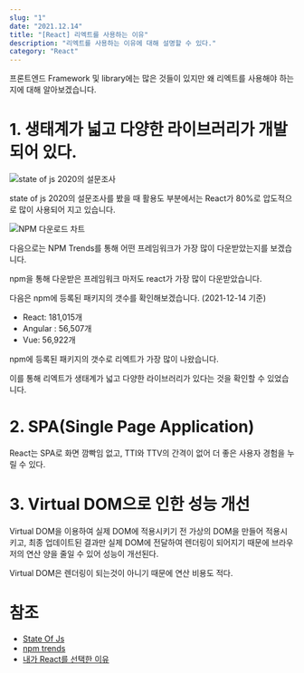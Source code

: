```yaml
---
slug: "1"
date: "2021.12.14"
title: "[React] 리엑트를 사용하는 이유"
description: "리엑트를 사용하는 이유에 대해 설명할 수 있다."
category: "React"
---
```


프론트엔드 Framework 및 library에는 많은 것들이 있지만 왜 리엑트를 사용해야 하는지에 대해 알아보겠습니다.

# 1. 생태계가 넓고 다양한 라이브러리가 개발되어 있다.

![state of js 2020의 설문조사](https://user-images.githubusercontent.com/20200820/145996775-299d1caf-bdf3-4c33-9cbb-714fc3ebe414.png)

state of js 2020의 설문조사를 봤을 때 활용도 부분에서는 React가 80%로 압도적으로 많이 사용되어 지고 있습니다.

![NPM 다운로드 차트](https://user-images.githubusercontent.com/20200820/145997971-5ab74141-a14e-4ceb-a57f-11c934fb30a8.png)

다음으로는 NPM Trends를 통해 어떤 프레임워크가 가장 많이 다운받았는지를 보겠습니다.

npm을 통해 다운받은 프레임워크 마저도 react가 가장 많이 다운받았습니다.

다음은 npm에 등록된 패키지의 갯수를 확인해보겠습니다. (2021-12-14 기준)

- React: 181,015개
- Angular : 56,507개
- Vue: 56,922개

npm에 등록된 패키지의 갯수로 리엑트가 가장 많이 나왔습니다.

이를 통해 리엑트가 생태계가 넓고 다양한 라이브러리가 있다는 것을 확인할 수 있었습니다.

# 2. SPA(Single Page Application)

React는 SPA로 화면 깜빡임 없고, TTI와 TTV의 간격이 없어 더 좋은 사용자 경험을 누릴 수 있다.

# 3. Virtual DOM으로 인한 성능 개선

Virtual DOM을 이용하여 실제 DOM에 적용시키기 전 가상의 DOM을 만들어 적용시키고, 최종 업데이트된 결과만 실제 DOM에 전달하여 렌더링이 되어지기 때문에 브라우저의 연산 양을 줄일 수 있어 성능이 개선된다.

Virtual DOM은 렌더링이 되는것이 아니기 때문에 연산 비용도 적다.

# 참조

- [State Of Js](https://2020.stateofjs.com/en-US/technologies/front-end-frameworks/)
- [npm trends](https://www.npmtrends.com/)
- [내가 React를 선택한 이유](https://helloworld-88.tistory.com/350)
